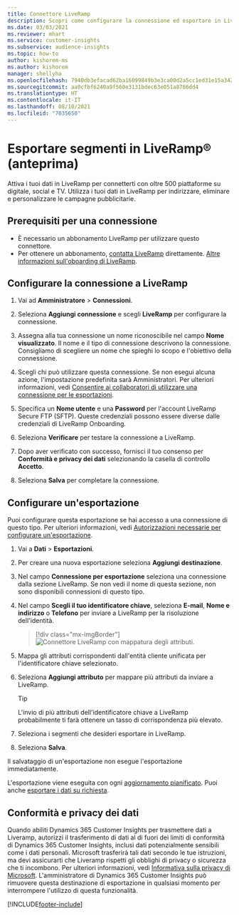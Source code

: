 ```yaml
---
title: Connettore LiveRamp
description: Scopri come configurare la connessione ed esportare in LiveRamp.
ms.date: 03/03/2021
ms.reviewer: mhart
ms.service: customer-insights
ms.subservice: audience-insights
ms.topic: how-to
author: kishorem-ms
ms.author: kishorem
manager: shellyha
ms.openlocfilehash: 7940db3efacad62ba16099849b3e3ca00d2a5cc1ed31e15a34209c0797e6ae13
ms.sourcegitcommit: aa0cfbf6240a9f560e3131bdec63e051a8786dd4
ms.translationtype: HT
ms.contentlocale: it-IT
ms.lasthandoff: 08/10/2021
ms.locfileid: "7035650"
---
```

# <a name="export-segments-to-liverampreg-preview"></a>Esportare segmenti in LiveRamp&reg; (anteprima)

Attiva i tuoi dati in LiveRamp per connetterti con oltre 500 piattaforme su digitale, social e TV. Utilizza i tuoi dati in LiveRamp per indirizzare, eliminare e personalizzare le campagne pubblicitarie.

## <a name="prerequisites-for-a-connection"></a>Prerequisiti per una connessione

- È necessario un abbonamento LiveRamp per utilizzare questo connettore.
- Per ottenere un abbonamento, [contatta LiveRamp](https://liveramp.com/contact/) direttamente. [Altre informazioni sull'oboarding di LiveRamp](https://liveramp.com/our-platform/data-onboarding/).

## <a name="set-up-connection-to-liveramp"></a>Configurare la connessione a LiveRamp

1. Vai ad **Amministratore** > **Connessioni**.

1. Seleziona **Aggiungi connessione** e scegli **LiveRamp** per configurare la connessione.

1. Assegna alla tua connessione un nome riconoscibile nel campo **Nome visualizzato**. Il nome e il tipo di connessione descrivono la connessione. Consigliamo di scegliere un nome che spieghi lo scopo e l'obiettivo della connessione.

1. Scegli chi può utilizzare questa connessione. Se non esegui alcuna azione, l'impostazione predefinita sarà Amministratori. Per ulteriori informazioni, vedi [Consentire ai collaboratori di utilizzare una connessione per le esportazioni](connections.md#allow-contributors-to-use-a-connection-for-exports).

1. Specifica un **Nome utente** e una **Password** per l'account LiveRamp Secure FTP (SFTP).
Queste credenziali possono essere diverse dalle credenziali di LiveRamp Onboarding.

1. Seleziona **Verificare** per testare la connessione a LiveRamp.

1. Dopo aver verificato con successo, fornisci il tuo consenso per **Conformità e privacy dei dati** selezionando la casella di controllo **Accetto**.

1. Seleziona **Salva** per completare la connessione.

## <a name="configure-an-export"></a>Configurare un'esportazione

Puoi configurare questa esportazione se hai accesso a una connessione di questo tipo. Per ulteriori informazioni, vedi [Autorizzazioni necessarie per configurare un'esportazione](export-destinations.md#set-up-a-new-export).

1. Vai a **Dati** > **Esportazioni**.

1. Per creare una nuova esportazione seleziona **Aggiungi destinazione**.

1. Nel campo **Connessione per esportazione** seleziona una connessione dalla sezione LiveRamp. Se non vedi il nome di questa sezione, non sono disponibili connessioni di questo tipo.

1. Nel campo **Scegli il tuo identificatore chiave**, seleziona **E-mail**, **Nome e indirizzo** o **Telefono** per inviare a LiveRamp per la risoluzione dell'identità.
   > [!div class="mx-imgBorder"]
   > ![Connettore LiveRamp con mappatura degli attributi.](media/export-liveramp-segments.png "Connettore LiveRamp con mappatura degli attributi")

1. Mappa gli attributi corrispondenti dall'entità cliente unificata per l'identificatore chiave selezionato.

1. Seleziona **Aggiungi attributo** per mappare più attributi da inviare a LiveRamp.

   > [!TIP]
   > L'invio di più attributi dell'identificatore chiave a LiveRamp probabilmente ti farà ottenere un tasso di corrispondenza più elevato.

1. Seleziona i segmenti che desideri esportare in LiveRamp.

1. Seleziona **Salva**.

Il salvataggio di un'esportazione non esegue l'esportazione immediatamente.

L'esportazione viene eseguita con ogni [aggiornamento pianificato](system.md#schedule-tab). Puoi anche [esportare i dati su richiesta](export-destinations.md#run-exports-on-demand). 


## <a name="data-privacy-and-compliance"></a>Conformità e privacy dei dati

Quando abiliti Dynamics 365 Customer Insights per trasmettere dati a Liveramp, autorizzi il trasferimento di dati al di fuori dei limiti di conformità di Dynamics 365 Customer Insights, inclusi dati potenzialmente sensibili come i dati personali. Microsoft trasferirà tali dati secondo le tue istruzioni, ma devi assicurarti che Liveramp rispetti gli obblighi di privacy o sicurezza che ti incombono. Per ulteriori informazioni, vedi [Informativa sulla privacy di Microsoft](https://go.microsoft.com/fwlink/?linkid=396732).
L'amministratore di Dynamics 365 Customer Insights può rimuovere questa destinazione di esportazione in qualsiasi momento per interrompere l'utilizzo di questa funzionalità.

[!INCLUDE[footer-include](../includes/footer-banner.md)]
